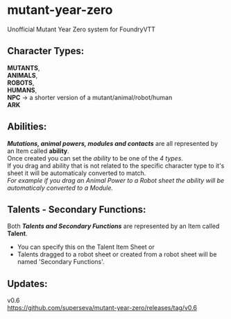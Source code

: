 # mutant-year-zero
Unofficial Mutant Year Zero system for FoundryVTT 

## Character Types:
**MUTANTS**,\
**ANIMALS**,\
**ROBOTS**,\
**HUMANS**,\
**NPC** -> a shorter version of a mutant/animal/robot/human \
**ARK**

## Abilities:
***Mutations, animal powers, modules and contacts*** are all represented by an Item called **ability**.\
Once created you can set the *ability* to be one of the *4 types*.\
If you drag and ability that is not related to the specific character type to it's sheet it will be automaticaly converted to match.\
*For example if you drag an Animal Power to a Robot sheet the ability will be automaticaly converted to a Module.*

## Talents - Secondary Functions:
Both ***Talents and Secondary Functions*** are represented by an Item called **Talent**.
- You can specify this on the Talent Item Sheet or
- Talents dragged to a robot sheet or created from a robot sheet will be named 'Secondary Functions'.

## Updates:
v0.6\
https://github.com/superseva/mutant-year-zero/releases/tag/v0.6

